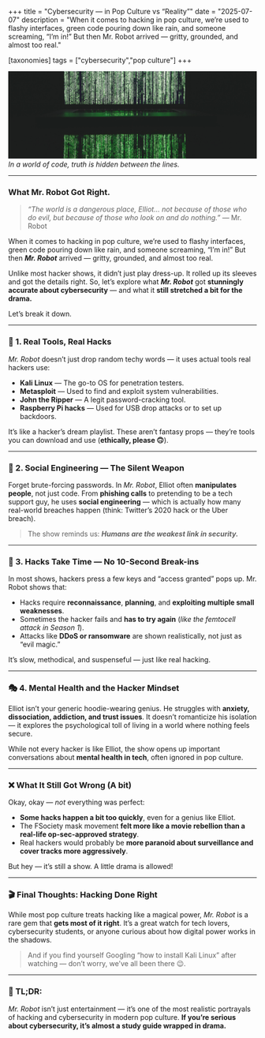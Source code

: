 +++
title = "Cybersecurity — in Pop Culture vs “Reality”"
date = "2025-07-07"
description = "When it comes to hacking in pop culture, we’re used to flashy interfaces, green code pouring down like rain, and someone screaming, “I’m in!” But then Mr. Robot arrived — gritty, grounded, and almost too real."

[taxonomies]
tags = ["cybersecurity","pop culture"]
+++

<!-- # **Cybersecurity — in Pop Culture vs “Reality”** -->
![hacker](/imgs/cys-popculture.webp "screen")
*In a world of code, truth is hidden between the lines.*

---

### **What Mr. Robot Got Right.**
>*“The world is a dangerous place, Elliot… not because of those who do evil, but because of those who look on and do nothing.”*
— Mr. Robot

When it comes to hacking in pop culture, we’re used to flashy interfaces, green code pouring down like rain, and someone screaming, “I’m in!” But then ***Mr. Robot*** arrived — gritty, grounded, and almost too real.

Unlike most hacker shows, it didn’t just play dress-up. It rolled up its sleeves and got the details right. So, let’s explore what ***Mr. Robot*** got **stunningly accurate about cybersecurity** — and what it **still stretched a bit for the drama.**

Let’s break it down.

---

### **🧠 1. Real Tools, Real Hacks**
*Mr. Robot* doesn’t just drop random techy words — it uses actual tools real hackers use:

- **Kali Linux** — The go-to OS for penetration testers.
- **Metasploit** — Used to find and exploit system vulnerabilities.
- **John the Ripper** — A legit password-cracking tool.
- **Raspberry Pi hacks** — Used for USB drop attacks or to set up backdoors.

It’s like a hacker’s dream playlist. These aren’t fantasy props — they’re tools you can download and use (**ethically, please 🙃**).

---

### **🏢 2. Social Engineering — The Silent Weapon**
Forget brute-forcing passwords. In *Mr. Robot*, Elliot often **manipulates people**, not just code.
From **phishing calls** to pretending to be a tech support guy, he uses **social engineering** — which is actually how many real-world breaches happen (think: Twitter’s 2020 hack or the Uber breach).

>The show reminds us: ***Humans are the weakest link in security.***

---

### **🧨 3. Hacks Take Time — No 10-Second Break-ins**
In most shows, hackers press a few keys and “access granted” pops up. Mr. Robot shows that:
- Hacks require **reconnaissance**, **planning**, and **exploiting multiple small weaknesses**.
- Sometimes the hacker fails and **has to try again** (*like the femtocell attack in Season 1*).
- Attacks like **DDoS or ransomware** are shown realistically, not just as “evil magic.”

It’s slow, methodical, and suspenseful — just like real hacking.

---

### **🎭 4. Mental Health and the Hacker Mindset**
Elliot isn’t your generic hoodie-wearing genius. He struggles with **anxiety, dissociation, addiction, and trust issues**. It doesn’t romanticize his isolation — it explores the psychological toll of living in a world where nothing feels secure.

While not every hacker is like Elliot, the show opens up important conversations about **mental health in tech**, often ignored in pop culture.

---

### **❌ What It Still Got Wrong** (A bit)
Okay, okay — *not* everything was perfect:

- **Some hacks happen a bit too quickly**, even for a genius like Elliot.
- The FSociety mask movement **felt more like a movie rebellion than a real-life op-sec-approved strategy**.
- Real hackers would probably be **more paranoid about surveillance and cover tracks more aggressively**.

But hey — it’s still a show. A little drama is allowed!


---

### **🎬 Final Thoughts: Hacking Done Right**
While most pop culture treats hacking like a magical power, *Mr. Robot* is a rare gem that **gets most of it right**. It’s a great watch for tech lovers, cybersecurity students, or anyone curious about how digital power works in the shadows.

>And if you find yourself Googling “how to install Kali Linux” after watching — don’t worry, we’ve all been there 😉.

---

### **🧠 TL;DR:**
*Mr. Robot* isn’t just entertainment — it’s one of the most realistic portrayals of hacking and cybersecurity in modern pop culture. **If you’re serious about cybersecurity, it’s almost a study guide wrapped in drama.**